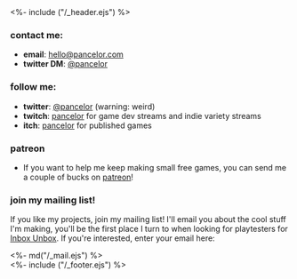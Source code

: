 <!DOCTYPE html>
<html>
<head>
<link href="/stylesheets/mailchimp.css" rel="stylesheet" type="text/css">
<%- include ("/_header.ejs") %>
</head>
<body>
<div class="wrapper">
<div class="header">
  <a href="/index"><div class="header-banner"></div></a>
</div>
<section class="main-content">

### contact me:

* **email**: [hello@pancelor.com](mailto:hello@pancelor.com)
* **twitter DM**: [@pancelor](https://twitter.com/pancelor)

### follow me:

* **twitter**: [@pancelor](https://twitter.com/pancelor) (warning: weird)
* **twitch**: [pancelor](https://twitch.com/pancelor) for game dev streams and indie variety streams
* **itch**: [pancelor](https://pancelor.itch.io) for published games

### patreon

* If you want to help me keep making small free games, you can send me a couple of bucks on [patreon](https://pancelor.com/patreon)!

<div class="mailing-list-card">

### join my mailing list!

If you like my projects, join my mailing list! I'll email you about the cool stuff I'm making, you'll be the first place I turn to when looking for playtesters for [Inbox Unbox](/posts/inbox-unbox). If you're interested, enter your email here:

<div><%- md("/_mail.ejs") %></div>
</div>

</section>
<%- include ("/_footer.ejs") %>
</body>
</html>
